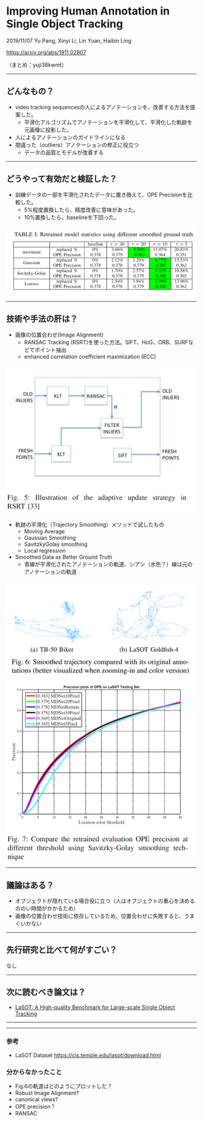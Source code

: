 Improving Human Annotation in Single Object Tracking
===

2019/11/07 Yu Pang, Xinyi Li, Lin Yuan, Haibin Ling


https://arxiv.org/abs/1911.02807

（まとめ：yuji38kwmt）

---

## どんなもの？
* video tracking sequencesの人によるアノテーションを、改善する方法を提案した。
    * 平滑化アルゴリズムでアノテーションを平滑化して、平滑化した軌跡を元画像に投影した。
* 人によるアノテーションのガイドラインになる
* 間違った（outliers）アノテーションの修正に役立つ
    * データの品質とモデルが改善する

---

## どうやって有効だと検証した？
* 訓練データの一部を平滑化されたデータに置き換えて、OPE Precisionを比較した。
    * 5%程度置換したら、精度改善に意味があった。
    * 10%置換したら、baselineを下回った。

![tbl1.png](yuji38kwmt/tbl1.png)



---
## 技術や手法の肝は？

* 画像の位置合わせ(Image Alignment)
    * RANSAC Tracking (RSRT)を使った方法。SIFT、HoG、ORB、SURFなどでポイント抽出
    * enhanced correlation coefficient maximization (ECC)

![fig5.png](yuji38kwmt/fig5.png)

* 軌跡の平滑化（Trajectory Smoothing）メソッドで試したもの
    * Moving Average
    * Gaussian Smoothing
    * SavitzkyGolay smoothing
    * Local regression
* Smoothed Data as Better Ground Truth
    * 青線が平滑化されたアノテーションの軌道、シアン（水色？）線は元のアノテーションの軌道
    
![fig6.png](yuji38kwmt/fig6.png)
![fig7.png](yuji38kwmt/fig7.png)

---
## 議論はある？
* オブジェクトが隠れている場合役に立つ（人はオブジェクトの重心を決めるののい時間がかかるため）
* 画像の位置合わせ技術に依存しているため、位置合わせに失敗すると、うまくいかない

---
## 先行研究と比べて何がすごい？
なし

---

## 次に読むべき論文は？
* [LaSOT: A High-quality Benchmark for Large-scale Single Object Tracking](https://arxiv.org/abs/1809.07845)



---------------------------------
---------------------------------

### 参考
* LaSOT Dataset
https://cis.temple.edu/lasot/download.html


### 分からなかったこと
* Fig.6の軌道はどのようにプロットした？
* Robust Image Alignment?
* canonical views?
* OPE precision？
* RANSAC
